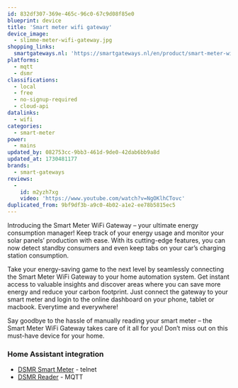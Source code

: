 ```yaml
---
id: 832df307-369e-465c-96c0-67c9d08f85e0
blueprint: device
title: 'Smart meter wifi gateway'
device_image:
  - slimme-meter-wifi-gateway.jpg
shopping_links:
  smartgateways.nl: 'https://smartgateways.nl/en/product/smart-meter-wifi-gateway/'
platforms:
  - mqtt
  - dsmr
classifications:
  - local
  - free
  - no-signup-required
  - cloud-api
datalinks:
  - wifi
categories:
  - smart-meter
power:
  - mains
updated_by: 082753cc-9bb3-461d-9de0-42dab6bb9a8d
updated_at: 1730481177
brands:
  - smart-gateways
reviews:
  -
    id: m2yzh7xg
    video: 'https://www.youtube.com/watch?v=NgOKlhCTovc'
duplicated_from: 9bf9df3b-a9c0-4b02-a1e2-ee78b5815ec5
---
```

Introducing the Smart Meter WiFi Gateway – your ultimate energy consumption manager! Keep track of your energy usage and monitor your solar panels’ production with ease. With its cutting-edge features, you can now detect standby consumers and even keep tabs on your car’s charging station consumption.

Take your energy-saving game to the next level by seamlessly connecting the Smart Meter WiFi Gateway to your home automation system. Get instant access to valuable insights and discover areas where you can save more energy and reduce your carbon footprint. Just connect the gateway to your smart meter and login to the online dashboard on your phone, tablet or macbook. Everytime and everywhere!

Say goodbye to the hassle of manually reading your smart meter – the Smart Meter WiFi Gateway takes care of it all for you! Don’t miss out on this must-have device for your home.

### Home Assistant integration

- [DSMR Smart Meter](https://www.home-assistant.io/integrations/dsmr/) - telnet
- [DSMR Reader](https://www.home-assistant.io/integrations/dsmr_reader/) - MQTT